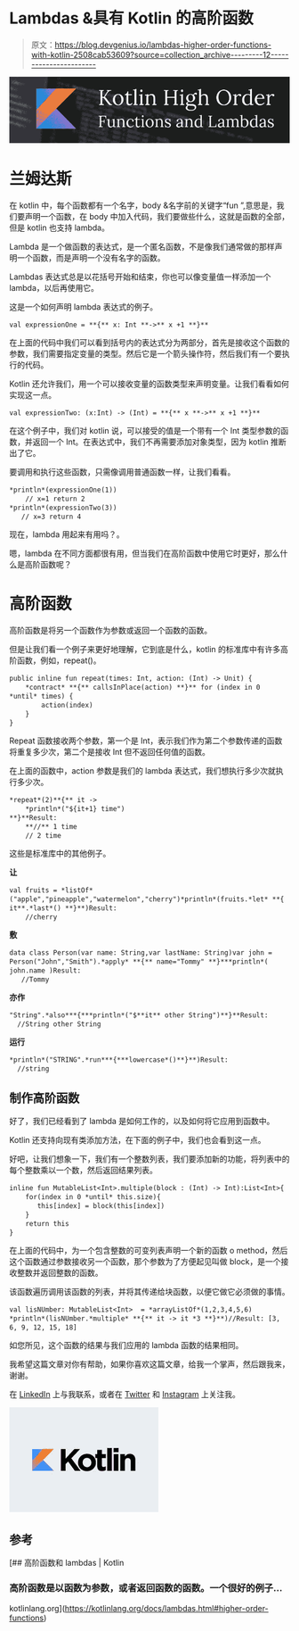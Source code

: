 # Lambdas &具有 Kotlin 的高阶函数

> 原文：<https://blog.devgenius.io/lambdas-higher-order-functions-with-kotlin-2508cab53609?source=collection_archive---------12----------------------->

![](img/f23a6e2127147b9178700bf46d9d4b83.png)

# 兰姆达斯

在 kotlin 中，每个函数都有一个名字，body &名字前的关键字“fun ”,意思是，我们要声明一个函数，在 body 中加入代码，我们要做些什么，这就是函数的全部，但是 kotlin 也支持 lambda。

Lambda 是一个做函数的表达式，是一个匿名函数，不是像我们通常做的那样声明一个函数，而是声明一个没有名字的函数。

Lambdas 表达式总是以花括号开始和结束，你也可以像变量值一样添加一个 lambda，以后再使用它。

这是一个如何声明 lambda 表达式的例子。

```
val expressionOne = **{** x: Int **->** x +1 **}**
```

在上面的代码中我们可以看到括号内的表达式分为两部分，首先是接收这个函数的参数，我们需要指定变量的类型。然后它是一个箭头操作符，然后我们有一个要执行的代码。

Kotlin 还允许我们，用一个可以接收变量的函数类型来声明变量。让我们看看如何实现这一点。

```
val expressionTwo: (x:Int) -> (Int) = **{** x **->** x +1 **}**
```

在这个例子中，我们对 kotlin 说，可以接受的值是一个带有一个 Int 类型参数的函数，并返回一个 Int。在表达式中，我们不再需要添加对象类型，因为 kotlin 推断出了它。

要调用和执行这些函数，只需像调用普通函数一样，让我们看看。

```
*println*(expressionOne(1))
    // x=1 return 2
*println*(expressionTwo(3))
   // x=3 return 4
```

现在，lambda 用起来有用吗？。

嗯，lambda 在不同方面都很有用，但当我们在高阶函数中使用它时更好，那么什么是高阶函数呢？

# 高阶函数

高阶函数是将另一个函数作为参数或返回一个函数的函数。

但是让我们看一个例子来更好地理解，它到底是什么，kotlin 的标准库中有许多高阶函数，例如，repeat()。

```
public inline fun repeat(times: Int, action: (Int) -> Unit) {
    *contract* **{** callsInPlace(action) **}** for (index in 0 *until* times) {
        action(index)
    }
}
```

Repeat 函数接收两个参数，第一个是 Int，表示我们作为第二个参数传递的函数将重复多少次，第二个是接收 Int 但不返回任何值的函数。

在上面的函数中，action 参数是我们的 lambda 表达式，我们想执行多少次就执行多少次。

```
*repeat*(2)**{** it ->
    *println*("${it+1} time")
**}**Result:
    **//** 1 time
    // 2 time
```

这些是标准库中的其他例子。

**让**

```
val fruits = *listOf*("apple","pineapple","watermelon","cherry")*println*(fruits.*let* **{ it**.*last*() **}**)Result:
    //cherry
```

**敷**

```
data class Person(var name: String,var lastName: String)var john = Person("John","Smith").*apply* **{** name="Tommy" **}***println*( john.name )Result:
   //Tommy
```

**亦作**

```
"String".*also***{***println*("$**it** other String")**}**Result:
  //String other String
```

**运行**

```
*println*("STRING".*run***{***lowercase*()**}**)Result:
  //string
```

## 制作高阶函数

好了，我们已经看到了 lambda 是如何工作的，以及如何将它应用到函数中。

Kotlin 还支持向现有类添加方法，在下面的例子中，我们也会看到这一点。

好吧，让我们想象一下，我们有一个整数列表，我们要添加新的功能，将列表中的每个整数乘以一个数，然后返回结果列表。

```
inline fun MutableList<Int>.multiple(block : (Int) -> Int):List<Int>{
    for(index in 0 *until* this.size){
       this[index] = block(this[index])
    }
    return this
}
```

在上面的代码中，为一个包含整数的可变列表声明一个新的函数 o method，然后这个函数通过参数接收另一个函数，那个参数为了方便起见叫做 block，是一个接收整数并返回整数的函数。

该函数遍历调用该函数的列表，并将其传递给块函数，以便它做它必须做的事情。

```
val lisNUmber: MutableList<Int>  = *arrayListOf*(1,2,3,4,5,6)
*println*(lisNUmber.*multiple* **{** it -> it *3 **}**)//Result: [3, 6, 9, 12, 15, 18]
```

如您所见，这个函数的结果与我们应用的 lambda 函数的结果相同。

我希望这篇文章对你有帮助，如果你喜欢这篇文章，给我一个掌声，然后跟我来，谢谢。

在 [LinkedIn](https://www.linkedin.com/in/alejandro-avi%C3%B1a-748a6a203?lipi=urn%3Ali%3Apage%3Ad_flagship3_profile_view_base_contact_details%3B9m5mWHEjS0a51dpm3IQ9bA%3D%3D) 上与我联系，或者在 [Twitter](https://twitter.com/Alejand10307258) 和 [Instagram](https://www.instagram.com/kotlin_tricks/) 上关注我。

![](img/d917b848ffd07890c29c30d042ffa0c8.png)

## 参考

[](https://kotlinlang.org/docs/lambdas.html#higher-order-functions) [## 高阶函数和 lambdas | Kotlin

### 高阶函数是以函数为参数，或者返回函数的函数。一个很好的例子…

kotlinlang.org](https://kotlinlang.org/docs/lambdas.html#higher-order-functions)